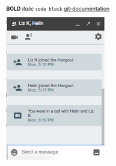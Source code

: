 **BOLD**
_italic_
`code block`
[git-documentation](https://git-scm.com/documentation)

![screenshot](https://github.com/lizk0189/phase-0-gps-1/blob/master/gps_ss.png)

